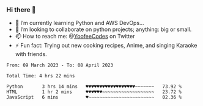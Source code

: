 ### Hi there 👋

<!--
**Sara-Pak/Sara-Pak** is a ✨ _special_ ✨ repository because its `README.md` (this file) appears on your GitHub profile.

Here are some ideas to get you started:
- 🤔 I’m looking for help with ...
- 💬 Ask me about ...
- 😄 Pronouns: ...


- 🔭 I’m currently working on getting certified in Google's IT Automation with Python and doing #100daysofcode in Python. 
-->
- 🌱 I’m currently learning Python and AWS DevOps...
- 👯 I’m looking to collaborate on python projects; anything: big or small.
- 📫 How to reach me: @[YoofeeCodes](https://twitter.com/YoofeeCodes) on Twitter
- ⚡ Fun fact: Trying out new cooking recipes, Anime, and singing Karaoke with friends.


<!--START_SECTION:waka-->

```text
From: 09 March 2023 - To: 08 April 2023

Total Time: 4 hrs 22 mins

Python       3 hrs 14 mins   ♥♥♥♥♥♥♥♥♥♥♥♥♥♥♥♥♥♥~~~~~~~   73.92 %
HTML         1 hr 2 mins     ♥♥♥♥♥♥~~~~~~~~~~~~~~~~~~~   23.72 %
JavaScript   6 mins          ♥~~~~~~~~~~~~~~~~~~~~~~~~   02.36 %
```

<!--END_SECTION:waka-->
